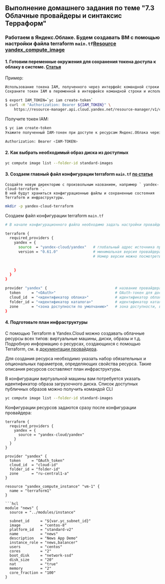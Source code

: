 ## Выполнение домашнего задания по теме "7.3 Облачные провайдеры и синтаксис Терраформ"

### Работаем в Яндекс.Облаке. Будем создавать ВМ с помощью настройки файла terraform ` main.tf `[Resource yandex_compute_image](https://registry.terraform.io/providers/yandex-cloud/yandex/latest/docs/resources/compute_image)

#### 1. Готовим переменные окружения для сохранения токена доступа к облаку в системе. [Статья](https://cloud.yandex.com/en-ru/docs/iam/operations/iam-token/create)
Пример:
```bash
Использование токена IAM, полученного через интерфейс командной строки
Сохраните токен IAM в переменной в интерфейсе командной строки и используйте его в других запросах из командной строки. Пример запроса на получение списка облаков:
```
```bash
$ export IAM_TOKEN=`yc iam create-token`
$ curl -H "Authorization: Bearer ${IAM_TOKEN}" \
    https://resource-manager.api.cloud.yandex.net/resource-manager/v1/clouds
```
    
Получите токен IAM:
```bash
$ yc iam create-token
Укажите полученный IAM-токен при доступе к ресурсам Яндекс.Облака через API. Передайте токен IAM в Authorizationзаголовке в следующем формате:

Authorization: Bearer <IAM-TOKEN>    
```

#### 2. Как выбрать необходимый образ диска из доступных

```bash
yc compute image list --folder-id standard-images
```
#### 3. Создаем главный файл конфигурации terraform ` main.tf ` [по статье](https://cloud.yandex.ru/docs/solutions/infrastructure-management/terraform-quickstart)

    Создайте новую директорию с произвольным названием, например ` yandex-cloud-terraform `. 
    В ней будут храниться конфигурационные файлы и сохраненные состояния Terraform и инфраструктуры.
    
```bash
mkdir -p yandex-cloud-terraform 
```
Создаем файл конфигурации terraform ` main.tf `

```bash
# В начале конфигурационного файла необходимо задать настройки провайдера.

terraform {
  required_providers {
    yandex = {
      source  = "yandex-cloud/yandex"   # глобальный адрес источника провайдера.
      version = "0.61.0"                # минимальная версия провайдера, с которой совместим модуль. 
                                        # Номер версии можно посмотреть на странице провайдера (кнопка USE PROVIDER в верхнем правом углу).
         
           
    }
  }
}

provider "yandex" {                               # название провайдера
  token     = "<OAuth>"                           # OAuth-токен для доступа к Yandex.Cloud.
  cloud_id  = "<идентификатор облака>"            # идентификатор облака, в котором Terraform создаст ресурсы.
  folder_id = "<идентификатор каталога>"          # идентификатор каталога, в котором по умолчанию будут создаваться ресурсы.
  zone      = "<зона доступности по умолчанию>"   # зона доступности, в которой по умолчанию будут создаваться все облачные ресурсы.
}

```
#### 4. Подготовьте план инфраструктуры

С помощью Terraform в Yandex.Cloud можно создавать облачные ресурсы всех типов: виртуальные машины, диски, образы и т.д. Подробную информацию о ресурсах, создающихся с помощью Terraform, см. в [документации провайдера](https://www.terraform.io/docs/providers/yandex/index.html).

Для создания ресурса необходимо указать набор обязательных и опциональных параметров, определяющих свойства ресурса. Такие описания ресурсов составляют план инфраструктуры.

В конфигурации виртуальной машины вам потребуется указать идентификатор образа загрузочного диска. Список доступных публичных образов можно получить командой CLI 
```bash
yc compute image list --folder-id standard-images
```
Конфигурации ресурсов задаются сразу после конфигурации провайдера:
```hcl
terraform {
  required_providers {
    yandex = {
      source = "yandex-cloud/yandex"
    }
  }
}

provider "yandex" {
  token     = "OAuth_token"
  cloud_id  = "cloud-id"
  folder_id = "folder-id"
  zone      = "ru-central1-a"
}

resource "yandex_compute_instance" "vm-1" {
  name = "terraform1"
}

```hcl
module "news" {
  source = "../modules/instance"

  subnet_id     = "${var.yc_subnet_id}"
  image         = "centos-8"
  platform_id   = "standard-v2"
  name          = "news"
  description   = "News App Demo"
  instance_role = "news,balancer"
  users         = "centos"
  cores         = "2"
  boot_disk     = "network-ssd"
  disk_size     = "20"
  nat           = "true"
  memory        = "2"
  core_fraction = "100"
}

```
```
